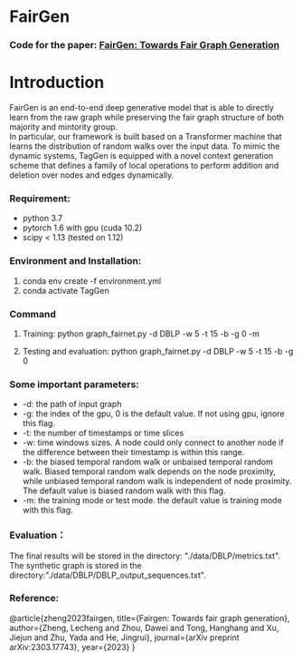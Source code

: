 # FairGen
### Code for the paper: [FairGen: Towards Fair Graph Generation](https://arxiv.org/html/2303.17743v3)

# Introduction
FairGen is an end-to-end deep generative model that is able to directly learn from the raw graph while preserving the fair graph structure of both majority and mintority group.  
In particular, our framework is built based on a Transformer machine that learns the distribution of random walks over the input data. 
To mimic the dynamic systems, TagGen is equipped with a novel context generation scheme that defines a family of local operations to perform addition and deletion over nodes and edges dynamically.


### Requirement:
* python 3.7
* pytorch 1.6 with gpu (cuda 10.2)
* scipy < 1.13 (tested on 1.12)

### Environment and Installation:
1. conda env create -f environment.yml
2. conda activate TagGen

### Command
1. Training:
python graph_fairnet.py -d DBLP -w 5 -t 15 -b -g 0 -m

2. Testing and evaluation:
python graph_fairnet.py -d DBLP -w 5 -t 15 -b -g 0


### Some important parameters:
* -d: the path of input graph
* -g: the index of the gpu, 0 is the default value. If not using gpu, ignore this flag.
* -t: the number of timestamps or time slices
* -w: time windows sizes. A node could only connect to another node if the difference between their timestamp is
 within this range.
* -b: the biased temporal random walk or unbaised temporal random walk. Biased temporal random walk depends on the node 
proximity, while unbiased temporal random walk is independent of node proximity. The default value is biased random walk
 with this flag.
* -m: the training mode or test mode. the default value is training mode with this flag.


### Evaluation：
The final results will be stored in the directory: "./data/DBLP/metrics.txt".
The synthetic graph is stored in the directory:"./data/DBLP/DBLP_output_sequences.txt".


### Reference:
@article{zheng2023fairgen,
  title={Fairgen: Towards fair graph generation},
  author={Zheng, Lecheng and Zhou, Dawei and Tong, Hanghang and Xu, Jiejun and Zhu, Yada and He, Jingrui},
  journal={arXiv preprint arXiv:2303.17743},
  year={2023}
}
